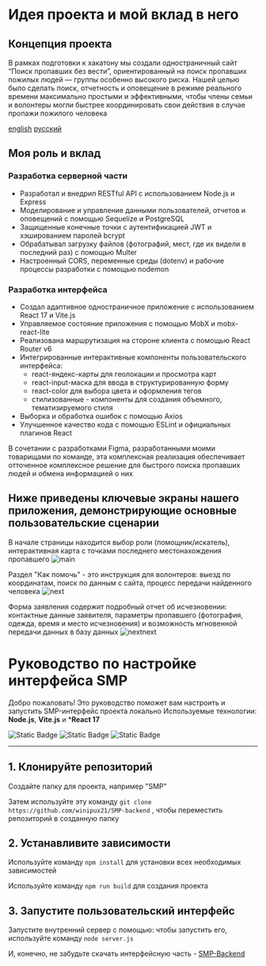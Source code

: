 # Идея проекта и мой вклад в него

## Концепция проекта
В рамках подготовки к хакатону мы создали одностраничный сайт “Поиск пропавших без вести”, ориентированный на поиск пропавших пожилых людей — группы особенно высокого риска. Нашей целью было сделать поиск, отчетность и оповещение в режиме реального времени максимально простыми и эффективными, чтобы члены семьи и волонтеры могли быстрее координировать свои действия в случае пропажи пожилого человека

[english](https://github.com/winipux21/SMP-backend/blob/master/README.md) [русский](https://github.com/winipux21/SMP-backend/blob/master/README/ru.md)
## Моя роль и вклад
### Разработка серверной части 
* Разработал и внедрил RESTful API с использованием Node.js и Express
* Моделирование и управление данными пользователей, отчетов и оповещений с помощью Sequelize и PostgreSQL
* Защищенные конечные точки с аутентификацией JWT и хэшированием паролей bcrypt
* Обрабатывал загрузку файлов (фотографий, мест, где их видели в последний раз) с помощью Multer
* Настроенный CORS, переменные среды (dotenv) и рабочие процессы разработки с помощью nodemon
### Разработка интерфейса
* Создал адаптивное одностраничное приложение с использованием React 17 и Vite.js
* Управляемое состояние приложения с помощью MobX и mobx-react-lite
* Реализована маршрутизация на стороне клиента с помощью React Router v6
* Интегрированные интерактивные компоненты пользовательского интерфейса:
  * react-яндекс-карты для геолокации и просмотра карт
  * react-input-маска для ввода в структурированную форму
  * react-color для выбора цвета и оформления тегов
  * стилизованные - компоненты для создания объемного, тематизируемого стиля
* Выборка и обработка ошибок с помощью Axios
* Улучшенное качество кода с помощью ESLint и официальных плагинов React

В сочетании с разработками Figma, разработанными моими товарищами по команде, эта комплексная реализация обеспечивает отточенное комплексное решение для быстрого поиска пропавших людей и обмена информацией о них

## Ниже приведены ключевые экраны нашего приложения, демонстрирующие основные пользовательские сценарии

В начале страницы находится выбор роли (помощник/искатель), интерактивная карта с точками последнего местонахождения пропавшего
![main](https://github.com/user-attachments/assets/92d79572-4b65-47bc-9fe6-91e97cdddc55)

Раздел "Как помочь" - это инструкция для волонтеров: выезд по координатам, поиск по данным с сайта, процесс передачи найденного человека
![next](https://github.com/user-attachments/assets/eae14259-30d6-417f-9d3a-4d0ed40485ff)

Форма заявления содержит подробный отчет об исчезновении: контактные данные заявителя, параметры пропавшего (фотография, одежда, время и место исчезновения) и возможность мгновенной передачи данных в базу данных
![nextnext](https://github.com/user-attachments/assets/d34f8ade-b804-46a8-b53d-251e24290ed1)

# Руководство по настройке интерфейса SMP

Добро пожаловать! Это руководство поможет вам настроить и запустить SMP-интерфейс проекта локально 
Используемые технологии: **Node.js**, **Vite.js** и ***React 17**

![Static Badge](https://img.shields.io/badge/Node.js-20.18.3-green?link=https%3A%2F%2Fnodejs.org%2Fen%2Fdownload) ![Static Badge](https://img.shields.io/badge/Vite.js-5.4.10-purple)
 ![Static Badge](https://img.shields.io/badge/React.js-17-blue)

---

## 1. Клонируйте репозиторий

Создайте папку для проекта, например "SMP"

Затем используйте эту команду ```git clone https://github.com/winipux21/SMP-backend``` , чтобы переместить репозиторий в созданную папку

## 2. Устанавливите зависимости

Используйте команду ```npm install``` для установки всех необходимых зависимостей

Используйте команду ```npm run build``` для создания проекта

## 3. Запустите пользовательский интерфейс
Запустите внутренний сервер с помощью: чтобы запустить его, используйте команду ```node server.js```

И, конечно, не забудьте скачать интерфейсную часть - [SMP-Backend](https://github.com/winipux21/SMP-backend/tree/master)
